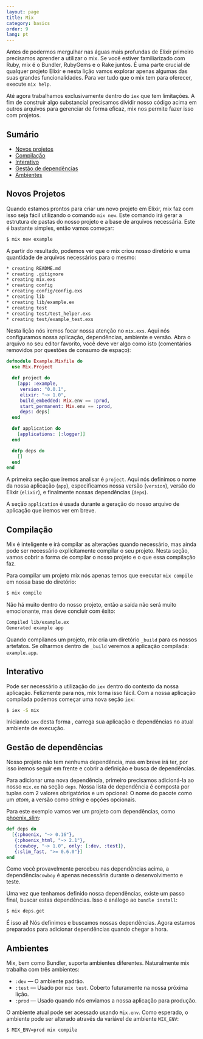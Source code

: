 ```yaml
---
layout: page
title: Mix
category: basics
order: 9
lang: pt
---
```


Antes de podermos mergulhar nas águas mais profundas de Elixir primeiro precisamos aprender a utilizar o mix. Se você estiver familiarizado com Ruby, mix é o Bundler, RubyGems e o Rake juntos. É uma parte crucial de qualquer projeto Elixir e nesta lição vamos explorar apenas algumas das suas grandes funcionalidades. Para ver tudo que o mix tem para oferecer, execute `mix help`.

Até agora trabalhamos exclusivamente dentro do `iex` que tem limitações. A fim de construir algo substancial precisamos dividir nosso código acima em outros arquivos para gerenciar de forma eficaz, mix nos permite fazer isso com projetos.

## Sumário

- [Novos projetos](#novos-projetos)
- [Compilação](#compilacao)
- [Interativo](#interativo)
- [Gestão de dependências](#gestao-de-dependencias)
- [Ambientes](#ambientes)

## Novos Projetos

Quando estamos prontos para criar um novo projeto em Elixir, mix faz com isso seja fácil utilizando o comando `mix new`. Este comando irá gerar a estrutura de pastas do nosso projeto e a base de arquivos necessária. Este é bastante simples, então vamos começar:

```bash
$ mix new example
```

A partir do resultado, podemos ver que o mix criou nosso diretório e uma quantidade de arquivos necessários para o mesmo:

```bash
* creating README.md
* creating .gitignore
* creating mix.exs
* creating config
* creating config/config.exs
* creating lib
* creating lib/example.ex
* creating test
* creating test/test_helper.exs
* creating test/example_test.exs
```

Nesta lição nós iremos focar nossa atenção no `mix.exs`. Aqui nós configuramos nossa aplicação, dependências, ambiente e versão. Abra o arquivo no seu editor favorito, você deve ver algo como isto (comentários removidos por questões de consumo de espaço):

```elixir
defmodule Example.Mixfile do
  use Mix.Project

  def project do
    [app: :example,
     version: "0.0.1",
     elixir: "~> 1.0",
     build_embedded: Mix.env == :prod,
     start_permanent: Mix.env == :prod,
     deps: deps]
  end

  def application do
    [applications: [:logger]]
  end

  defp deps do
    []
  end
end
```

A primeira seção que iremos analisar é `project`. Aqui nós definimos o nome da nossa aplicação (`app`), especificamos nossa versão (`version`), versão do Elixir (`elixir`), e finalmente nossas dependências (`deps`).

A seção `application` é usada durante a geração do nosso arquivo de aplicação que iremos ver em breve.

## <a name="compilacao"></a>Compilação

Mix é inteligente e irá compilar as alterações quando necessário, mas ainda pode ser necessário explicitamente compilar o seu projeto. Nesta seção, vamos cobrir a forma de compilar o nosso projeto e o que essa compilação faz.

Para compilar um projeto mix nós apenas temos que executar `mix compile` em nossa base do diretório:

```bash
$ mix compile
```

Não há muito dentro do nosso projeto, então a saída não será muito emocionante, mas deve concluir com êxito:

```bash
Compiled lib/example.ex
Generated example app
```
Quando compilanos um projeto, mix cria um diretório `_build` para os nossos artefatos. Se olharmos dentro de `_build` veremos a aplicação compilada: `example.app`.

## Interativo

Pode ser necessário a utilização do `iex` dentro do contexto da nossa aplicação. Felizmente para nós, mix torna isso fácil. Com a nossa aplicação compilada podemos começar uma nova seção `iex`:

```bash
$ iex -S mix
```

Iniciando `iex` desta forma , carrega sua aplicação e dependências no atual ambiente de execução.

## <a name="gestao-de-dependencias"></a>Gestão de dependências

Nosso projeto não tem nenhuma dependência, mas em breve irá ter, por isso iremos seguir em frente e cobrir a definição e busca de dependências.

Para adicionar uma nova dependência, primeiro precisamos adicioná-la ao nosso `mix.ex` na seção `deps`. Nossa lista de dependência é composta por tuplas com 2 valores obrigatórios e um opcional: O nome do pacote como um *atom*, a versão como *string* e opções opcionais.

Para este exemplo vamos ver um projeto com dependências, como  [phoenix_slim](https://github.com/doomspork/phoenix_slim):

```elixir
def deps do
  [{:phoenix, "~> 0.16"},
   {:phoenix_html, "~> 2.1"},
   {:cowboy, "~> 1.0", only: [:dev, :test]},
   {:slim_fast, ">= 0.6.0"}]
end
```

Como você provavelmente percebeu nas dependências acima, a dependência`cowboy` é apenas necessária durante o desenvolvimento e teste.

Uma vez que tenhamos definido nossa dependências, existe um passo final, buscar estas dependências. Isso é análogo ao `bundle install`:

```bash
$ mix deps.get
```

É isso aí! Nós definimos e buscamos nossas dependências. Agora estamos preparados para adicionar dependências quando chegar a hora.

## Ambientes

Mix, bem como Bundler, suporta ambientes diferentes. Naturalmente mix trabalha com três ambientes:

+ `:dev` — O ambiente padrão.
+ `:test` — Usado por `mix test`. Coberto futuramente na nossa próxima lição.
+ `:prod` — Usado quando nós enviamos a nossa aplicação para produção.

O ambiente atual pode ser acessado usando `Mix.env`. Como esperado, o ambiente pode ser alterado através da variável de ambiente `MIX_ENV`:

```bash
$ MIX_ENV=prod mix compile
```
